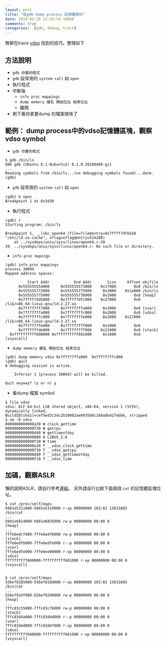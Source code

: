 ```yaml
---
layout: post
title: "從gdb dump process 記憶體資料"
date: 2019-03-20 22:29:54 +0800
comments: true
categories:  [gdb, debug, trace]
---
```


無聊在trace [vdso](http://man7.org/linux/man-pages/man7/vdso.7.html) 找到的技巧。整理如下

## 方法說明

* `gdb 你要的程式`
* `gdb` 設常用的 `system call` 如 `open`
* 執行程式
* 中斷後
    * `info proc mappings`
    * `dump memory 檔名 開始位址 結束位址`
    * 離開
* 剩下看你拿要dump 的檔案做啥了

## 範例： dump process中的vdso記憶體區塊，觀察vdso symbol

* `gdb 你要的程式`
```
$ gdb /bin/ls
GNU gdb (Ubuntu 8.1-0ubuntu3) 8.1.0.20180409-git
...
Reading symbols from /bin/ls...(no debugging symbols found)...done.
(gdb) 
```

* `gdb` 設常用的 `system call` 如 `open`

```
(gdb) b open
Breakpoint 1 at 0x3d30
```

* 執行程式

```
(gdb) r
Starting program: /bin/ls 

Breakpoint 1, __libc_open64 (file=file@entry=0x7ffff7df6428 "/etc/ld.so.cache", oflag=oflag@entry=524288)
    at ../sysdeps/unix/sysv/linux/open64.c:39
39	../sysdeps/unix/sysv/linux/open64.c: No such file or directory.
```

* `info proc mapings`

```
(gdb) info proc mappings 
process 30094
Mapped address spaces:

          Start Addr           End Addr       Size     Offset objfile
      0x555555554000     0x555555573000    0x1f000        0x0 /bin/ls
      0x555555772000     0x555555775000     0x3000    0x1e000 /bin/ls
      0x555555775000     0x555555776000     0x1000        0x0 [heap]
      0x7ffff7dd5000     0x7ffff7dfc000    0x27000        0x0 /lib/x86_64-linux-gnu/ld-2.27.so
      0x7ffff7ff7000     0x7ffff7ffa000     0x3000        0x0 [vvar]
      0x7ffff7ffa000     0x7ffff7ffc000     0x2000        0x0 [vdso]
      0x7ffff7ffc000     0x7ffff7ffe000     0x2000    0x27000 /lib/x86_64-linux-gnu/ld-2.27.so
      0x7ffff7ffe000     0x7ffff7fff000     0x1000        0x0 
      0x7ffffffde000     0x7ffffffff000    0x21000        0x0 [stack]
  0xffffffffff600000 0xffffffffff601000     0x1000        0x0 [vsyscall]
```

* `dump memory 檔名 開始位址 結束位址`

```
(gdb) dump memory vdso 0x7ffff7ffa000  0x7ffff7ffc000
(gdb) quit
A debugging session is active.

	Inferior 1 [process 30094] will be killed.

Quit anyway? (y or n) y
```

* 看dump 檔案 symbol

```
$ file vdso 
vdso: ELF 64-bit LSB shared object, x86-64, version 1 (SYSV), dynamically linked, BuildID[sha1]=cef5ed3c3dc2b39082ae093560c168a8b427ebb6, stripped
$ nm -D vdso 
0000000000000a30 W clock_gettime
0000000000000f30 W getcpu
0000000000000d40 W gettimeofday
0000000000000000 A LINUX_2.6
0000000000000f10 W time
0000000000000a30 T __vdso_clock_gettime
0000000000000f30 T __vdso_getcpu
0000000000000d40 T __vdso_gettimeofday
0000000000000f10 T __vdso_time
```

## 加碼，觀察ASLR

懶的說明ASLR，請自行參考[連結](https://en.wikipedia.org/wiki/Address_space_layout_randomization)。
另外請自行比較下面兩個 `cat` 的記憶體區塊位址。

```
$ cat /proc/self/maps
5601e5311000-5601e5319000 r-xp 00000000 103:02 13631603                  /bin/cat
...
5601e6814000-5601e6835000 rw-p 00000000 00:00 0                          [heap]
...
7ffe6edcf000-7ffe6edf0000 rw-p 00000000 00:00 0                          [stack]
7ffe6edfb000-7ffe6edfe000 r--p 00000000 00:00 0                          [vvar]
7ffe6edfe000-7ffe6ee00000 r-xp 00000000 00:00 0                          [vdso]
ffffffffff600000-ffffffffff601000 r-xp 00000000 00:00 0                  [vsyscall]


$ cat /proc/self/maps
556ef8185000-556ef818d000 r-xp 00000000 103:02 13631603                  /bin/cat
...
556ef91df000-556ef9200000 rw-p 00000000 00:00 0                          [heap]
...
7ffc83c55000-7ffc83c76000 rw-p 00000000 00:00 0                          [stack]
7ffc83d4a000-7ffc83d4d000 r--p 00000000 00:00 0                          [vvar]
7ffc83d4d000-7ffc83d4f000 r-xp 00000000 00:00 0                          [vdso]
ffffffffff600000-ffffffffff601000 r-xp 00000000 00:00 0                  [vsyscall]

```
